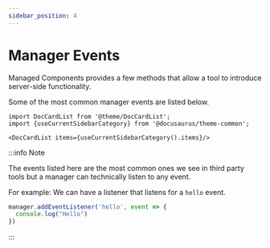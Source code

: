 ```yaml
---
sidebar_position: 4
---
```


# Manager Events

Managed Components provides a few methods that allow a tool to introduce server-side functionality.

Some of the most common manager events are listed below.

```mdx-code-block
import DocCardList from '@theme/DocCardList';
import {useCurrentSidebarCategory} from '@docusaurus/theme-common';

<DocCardList items={useCurrentSidebarCategory().items}/>
```

:::info Note

The events listed here are the most common ones we see in third party tools but a manager can technically listen to any event.

For example: We can have a listener that listens for a `hello` event.

```js
manager.addEventListener('hello', event => {
  console.log("Hello")
})
```

:::